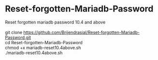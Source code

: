 # Reset-forgotten-Mariadb-Password
Reset forgotten mariadb password 10.4 and above
<br /><br />
git clone https://github.com/Brijendrasial/Reset-forgotten-Mariadb-Password.git<br />
cd Reset-forgotten-Mariadb-Password<br />
chmod +x mariadb-reset10.4above.sh<br />
./mariadb-reset10.4above.sh<br />
